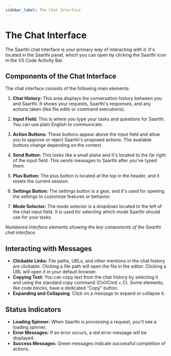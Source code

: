 ```yaml
---
sidebar_label: The Chat Interface
---
```


<!-- import SaarthiIcon from '@site/src/components/SaarthiIcon'; -->

# The Chat Interface

The Saarthi chat interface is your primary way of interacting with it. It's located in the Saarthi panel, which you can open by clicking the Saarthi icon in the VS Code Activity Bar.

## Components of the Chat Interface

The chat interface consists of the following main elements:

1. **Chat History:** This area displays the conversation history between you and Saarthi.  It shows your requests, Saarthi's responses, and any actions taken (like file edits or command executions).

2. **Input Field:** This is where you type your tasks and questions for Saarthi.  You can use plain English to communicate.

3. **Action Buttons:** These buttons appear above the input field and allow you to approve or reject Saarthi's proposed actions.  The available buttons change depending on the context.

4. **Send Button:** This looks like a small plane and it's located to the far right of the input field. This sends messages to Saarthi after you've typed them.

5. **Plus Button:** The plus button is located at the top in the header, and it resets the current session.

6. **Settings Button:** The settings button is a gear, and it's used for opening the settings to customize features or behavior.

7. **Mode Selector:** The mode selector is a dropdown located to the left of the chat input field. It is used for selecting which mode Saarthi should use for your tasks.

*Numbered interface elements showing the key components of the Saarthi chat interface.*

## Interacting with Messages

* **Clickable Links:** File paths, URLs, and other mentions in the chat history are clickable.  Clicking a file path will open the file in the editor.  Clicking a URL will open it in your default browser.
* **Copying Text:** You can copy text from the chat history by selecting it and using the standard copy command (Ctrl/Cmd + C).  Some elements, like code blocks, have a dedicated "Copy" button.
* **Expanding and Collapsing**: Click on a message to expand or collapse it.

## Status Indicators

* **Loading Spinner:**  When Saarthi is processing a request, you'll see a loading spinner.
* **Error Messages:**  If an error occurs, a red error message will be displayed.
* **Success Messages:** Green messages indicate successful completion of actions.
